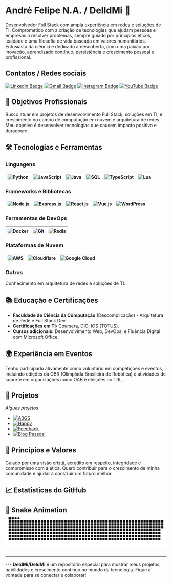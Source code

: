 # André Felipe N.A. / DelldMi 👋

Desenvolvedor Full Stack com ampla experiência em redes e soluções de TI. Comprometido com a criação de tecnologias que ajudam pessoas e empresas a resolver problemas, sempre guiado por princípios éticos, lealdade e uma filosofia de vida baseada em valores humanitários. Entusiasta da ciência e dedicado à descoberta, com uma paixão por inovação, aprendizado contínuo, persistência e crescimento pessoal e profissional.

## Contatos / Redes sociais
[![Linkedin Badge](https://img.shields.io/badge/-André_Felipe-007FFF?style=flat-square&logo=Linkedin&logoColor=white&link=https://www.linkedin.com/in/andre-felipe-ti-dev/)](https://www.linkedin.com/in/andre-felipe-ti-dev/)
[![Gmail Badge](https://img.shields.io/badge/-dev.andre.ti@gmail.com-007FFF?style=flat-square&logo=Gmail&logoColor=white&link=mailto:dev.andre.ti@gmail.com)](mailto:dev.andre.ti@gmail.com)
[![Instagram Badge](https://img.shields.io/badge/-DelldMi-007FFF?style=flat-square&logo=instagram&logoColor=white&link=https://www.instagram.com/delldmi/)](https://www.instagram.com/delldmi/)
[![YouTube Badge](https://img.shields.io/badge/-Andre_Felipe-007FFF?style=flat-square&logo=youtube&logoColor=white&link=https://www.youtube.com/@andre-felipe/)](https://www.youtube.com/@andre-felipe)

## 🎯 Objetivos Profissionais
Busco atuar em projetos de desenvolvimento Full Stack, soluções em TI, e crescimento no campo de computação em nuvem e arquitetura de redes. Meu objetivo é desenvolver tecnologias que causem impacto positivo e duradouro.

## 🛠 Tecnologias e Ferramentas

### Linguagens

| ![Python](https://img.icons8.com/color/30/000000/python--v1.png) | ![JavaScript](https://img.icons8.com/color/30/000000/javascript--v1.png) | ![Java](https://img.icons8.com/color/30/000000/java-coffee-cup-logo.png) | ![SQL](https://img.icons8.com/color/30/000000/sql.png) | ![TypeScript](https://img.icons8.com/color/30/000000/typescript.png) | ![Lua](https://img.icons8.com/?size=30&id=vFFJFfHoOHvj&format=png&color=000000) |
| ---------------------------------------------------------------- | ------------------------------------------------------------------------ | ------------------------------------------------------------------------ | ------------------------------------------------------ | -------------------------------------------------------------------- | ------------------------------------------------------------------------------- |

### Frameworks e Bibliotecas

| ![Node.js](https://img.icons8.com/color/30/000000/nodejs.png) | ![Express.js](https://img.icons8.com/?size=30&id=kg46nzoJrmTR&format=png&color=000000) | ![React.js](https://img.icons8.com/color/30/000000/react-native.png) | ![Vue.js](https://img.icons8.com/color/30/000000/vue-js.png) | ![WordPress](https://img.icons8.com/color/30/000000/wordpress.png) |
| ------------------------------------------------------------- | -------------------------------------------------------------------------------------- | -------------------------------------------------------------------- | ------------------------------------------------------------ | ------------------------------------------------------------------ |

### Ferramentas de DevOps

| ![Docker](https://img.icons8.com/color/30/000000/docker.png) | ![Git](https://img.icons8.com/color/30/000000/git.png) | ![Redis](https://img.icons8.com/color/30/000000/redis.png) |
|---|---|---|

### Plataformas de Nuvem

| ![AWS](https://img.icons8.com/color/30/000000/amazon-web-services.png) | ![Cloudflare](https://img.icons8.com/color/30/000000/cloudflare.png) | ![Google Cloud](https://img.icons8.com/?size=30&id=WHRLQdbEXQ16&format=png&color=000000) |
| ---------------------------------------------------------------------- | -------------------------------------------------------------------- | ---------------------------------------------------------------------------------------- |

### Outros 
Conhecimento em arquitetura de redes e soluções de TI.

## 📚 Educação e Certificações
- **Faculdade de Ciência da Computação** (Descomplicação) - Arquitetura de Rede e Full Stack Dev.
- **Certificações em TI:** Coursera, DIO, IOS (TOTUS).
- **Cursos adicionais:** Desenvolvimento Web, DevOps, e Fluência Digital com Microsoft Office.

## 🌍 Experiência em Eventos
Tenho participado ativamente como voluntário em competições e eventos, incluindo edições da OBR (Olimpíada Brasileira de Robótica) e atividades de suporte em organizações como OAB e eleições no TRL.

## 🚀 Projetos
*Algues projetos*
- [![A3GS](https://img.shields.io/badge/-A3GS-007FFF?style=flat-square&logo=site&logoColor=white&link=https://a3gs.com.br/)](https://a3gs.com.br/)
- [![Happy](https://img.shields.io/badge/-Happy-007FFF?style=flat-square&logo=site&logoColor=white&link=https://github.com/DeldMi/Happy)](https://github.com/DeldMi/Happy)
- [![Feedback](https://img.shields.io/badge/-Feedback-007FFF?style=flat-square&logo=site&logoColor=white&link=https://github.com/DeldMi/feedback)](https://github.com/DeldMi/feedback)
- [![Blog Pessoal](https://img.shields.io/badge/-Blog_Pessoal-007FFF?style=flat-square&logo=site&logoColor=white&link=http://app.a3gs.com.br/web/cv/)](http://app.a3gs.com.br/web/cv/)

## 🌱 Princípios e Valores
Guiado por uma visão cristã, acredito em respeito, integridade e compromisso com a ética. Quero contribuir para o crescimento de minha comunidade e ajudar a construir um futuro melhor.

## 📈 Estatísticas do GitHub
<!-- 	
<div> <a href="https://github.com/DeldMi"> <img height="180em" src="https://github-readme-stats.vercel.app/api/top-langs/?username=DeldMi&layout=compact&langs_count=7&theme=react"/> <img height="180em" src="https://github-readme-stats.vercel.app/api?username=DeldMi&show_icons=true&theme=react&include_all_commits=true&count_private=true"/> </div>
--> 
## 🐍 Snake Animation <picture>   <source media="(prefers-color-scheme: dark)" srcset="https://raw.githubusercontent.com/DeldMI/DeldMi/output/github-contribution-grid-snake.svg">   <source media="(prefers-color-scheme: light)" srcset="https://raw.githubusercontent.com/DeldMI/DeldMi/output/github-contribution-grid-snake.svg">   <img alt="github contribution grid snake animation" src="https://raw.githubusercontent.com/DeldMI/DeldMi/output/github-contribution-grid-snake.svg"> </picture>  
---
---  **DeldMi/DeldMi** é um repositório especial para mostrar meus projetos, habilidades e crescimento contínuo no mundo da tecnologia. Fique à vontade para se conectar e colaborar!

